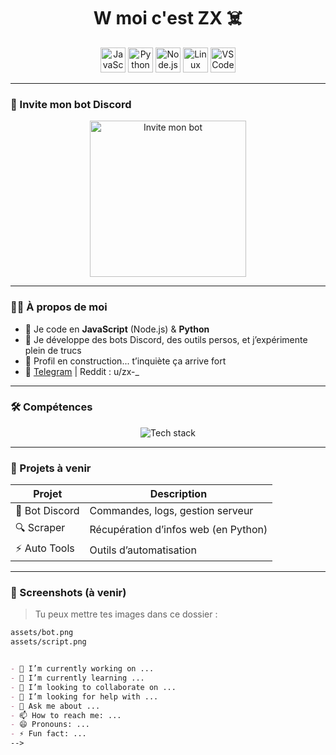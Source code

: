 <h1 align="center">W moi c'est ZX ☠️</h1>

<p align="center">
  <img src="https://i.imgur.com/GXGhtmB.png" alt="JavaScript" height="40"/>
  <img src="https://i.imgur.com/7vQnx1h.png" alt="Python" height="40"/>
  <img src="https://i.imgur.com/jx1XQ0J.png" alt="Node.js" height="40"/>
  <img src="https://i.imgur.com/QjR0pM5.png" alt="Linux" height="40"/>
  <img src="https://i.imgur.com/hG3m1P9.png" alt="VS Code" height="40"/>
</p>

---

### 📢 Invite mon bot Discord

<p align="center">
  <a href="https://discord.com/oauth2/authorize?client_id=1379913117710024754&permissions=8&integration_type=0&scope=bot" target="_blank">
    <img src="https://i.imgur.com/KV6UYaO.png" alt="Invite mon bot" width="250"/>
  </a>
</p>

---

### 👨‍💻 À propos de moi

- 🔧 Je code en **JavaScript** (Node.js) & **Python**
- 🤖 Je développe des bots Discord, des outils persos, et j’expérimente plein de trucs
- 🧱 Profil en construction... t’inquiète ça arrive fort
- 🔗 [Telegram](https://t.me/zxchillsvibes) | Reddit : u/zx-_  

---

### 🛠️ Compétences

<p align="center">
  <img src="https://skillicons.dev/icons?i=js,py,nodejs,github,vscode,linux&perline=6" alt="Tech stack"/>
</p>

---

### 🚀 Projets à venir

| Projet         | Description                           |
|----------------|---------------------------------------|
| 💬 Bot Discord | Commandes, logs, gestion serveur      |
| 🔍 Scraper     | Récupération d’infos web (en Python) |
| ⚡ Auto Tools  | Outils d’automatisation               |

---

### 📸 Screenshots (à venir)

> Tu peux mettre tes images dans ce dossier :
```md
assets/bot.png
assets/script.png


- 🔭 I’m currently working on ...
- 🌱 I’m currently learning ...
- 👯 I’m looking to collaborate on ...
- 🤔 I’m looking for help with ...
- 💬 Ask me about ...
- 📫 How to reach me: ...
- 😄 Pronouns: ...
- ⚡ Fun fact: ...
-->
